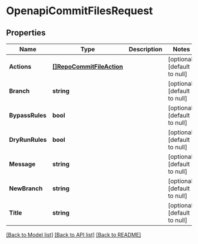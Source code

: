 # OpenapiCommitFilesRequest

## Properties
Name | Type | Description | Notes
------------ | ------------- | ------------- | -------------
**Actions** | [**[]RepoCommitFileAction**](RepoCommitFileAction.md) |  | [optional] [default to null]
**Branch** | **string** |  | [optional] [default to null]
**BypassRules** | **bool** |  | [optional] [default to null]
**DryRunRules** | **bool** |  | [optional] [default to null]
**Message** | **string** |  | [optional] [default to null]
**NewBranch** | **string** |  | [optional] [default to null]
**Title** | **string** |  | [optional] [default to null]

[[Back to Model list]](../README.md#documentation-for-models) [[Back to API list]](../README.md#documentation-for-api-endpoints) [[Back to README]](../README.md)

